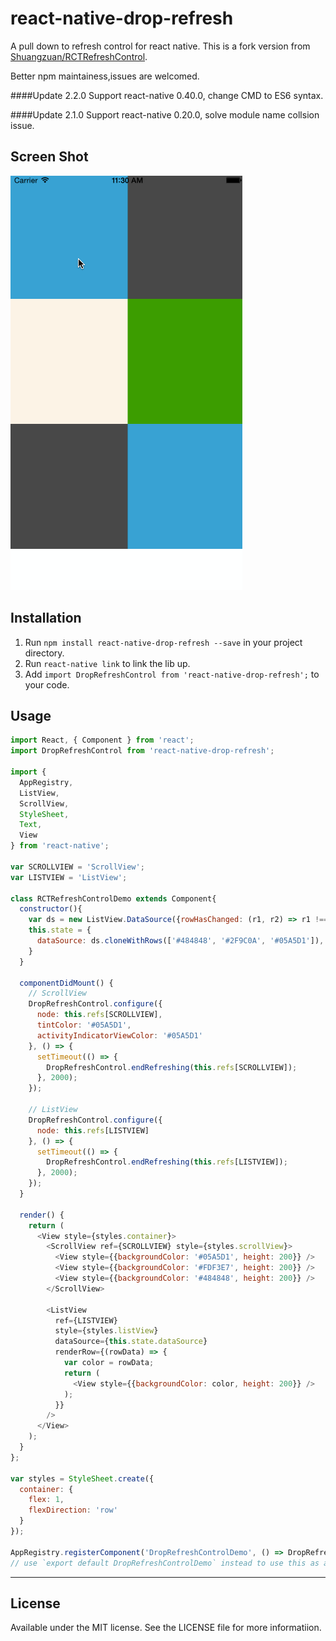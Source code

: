 # react-native-drop-refresh

A pull down to refresh control for react native.
This is a fork version from [Shuangzuan/RCTRefreshControl](https://github.com/Shuangzuan/RCTRefreshControl).

Better npm maintainess,issues are welcomed.

####Update 2.2.0 
Support react-native 0.40.0, change CMD to ES6 syntax.

####Update 2.1.0 
Support react-native 0.20.0, solve module name collsion issue.

## Screen Shot

![Screen Shot](screen-shot.gif)

## Installation

1. Run `npm install react-native-drop-refresh --save` in your project directory.
2. Run `react-native link` to link the lib up.
3. Add `import DropRefreshControl from 'react-native-drop-refresh';` to your code.

## Usage

```javascript
import React, { Component } from 'react';
import DropRefreshControl from 'react-native-drop-refresh';

import {
  AppRegistry,
  ListView,
  ScrollView,
  StyleSheet,
  Text,
  View
} from 'react-native';

var SCROLLVIEW = 'ScrollView';
var LISTVIEW = 'ListView';

class RCTRefreshControlDemo extends Component{
  constructor(){
    var ds = new ListView.DataSource({rowHasChanged: (r1, r2) => r1 !== r2});
    this.state = {
      dataSource: ds.cloneWithRows(['#484848', '#2F9C0A', '#05A5D1']),
    }
  }

  componentDidMount() {
    // ScrollView
    DropRefreshControl.configure({
      node: this.refs[SCROLLVIEW],
      tintColor: '#05A5D1',
      activityIndicatorViewColor: '#05A5D1'
    }, () => {
      setTimeout(() => {
        DropRefreshControl.endRefreshing(this.refs[SCROLLVIEW]);
      }, 2000);
    });

    // ListView
    DropRefreshControl.configure({
      node: this.refs[LISTVIEW]
    }, () => {
      setTimeout(() => {
        DropRefreshControl.endRefreshing(this.refs[LISTVIEW]);
      }, 2000);
    });
  }

  render() {
    return (
      <View style={styles.container}>
        <ScrollView ref={SCROLLVIEW} style={styles.scrollView}>
          <View style={{backgroundColor: '#05A5D1', height: 200}} />
          <View style={{backgroundColor: '#FDF3E7', height: 200}} />
          <View style={{backgroundColor: '#484848', height: 200}} />
        </ScrollView>

        <ListView
          ref={LISTVIEW}
          style={styles.listView}
          dataSource={this.state.dataSource}
          renderRow={(rowData) => {
            var color = rowData;
            return (
              <View style={{backgroundColor: color, height: 200}} />
            );
          }}
        />
      </View>
    );
  }
};

var styles = StyleSheet.create({
  container: {
    flex: 1,
    flexDirection: 'row'
  }
});

AppRegistry.registerComponent('DropRefreshControlDemo', () => DropRefreshControlDemo);
// use `export default DropRefreshControlDemo` instead to use this as an component;
```

---

## License

Available under the MIT license. See the LICENSE file for more informatiion.
